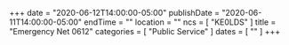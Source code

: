 +++
date = "2020-06-12T14:00:00-05:00"
publishDate = "2020-06-11T14:00:00-05:00"
endTime = ""
location = ""
ncs = [ "KE0LDS" ]
title = "Emergency Net 0612"
categories = [ "Public Service" ]
dates = [ "" ]
+++
